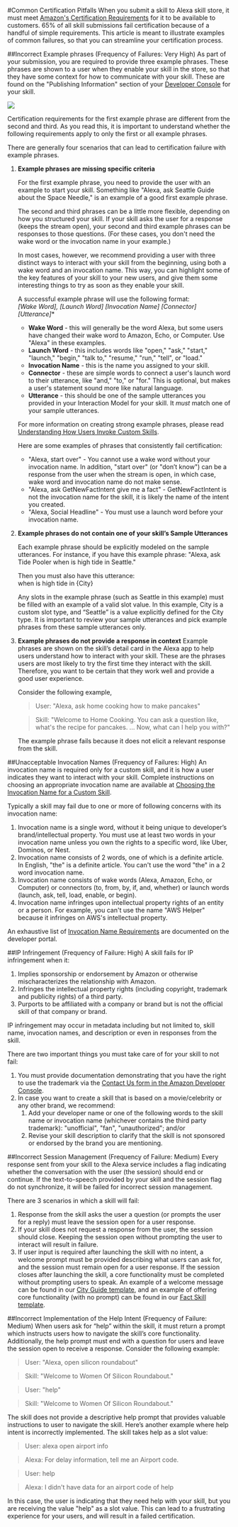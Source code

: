 #Common Certification Pitfalls
When you submit a skill to Alexa skill store, it must meet [Amazon's Certification Requirements](https://developer.amazon.com/public/solutions/alexa/alexa-skills-kit/docs/alexa-skills-kit-submission-checklist) for it to be available to customers. 65% of all skill submissions fail certification because of a handful of simple requirements. This article is meant to illustrate examples of common failures, so that you can streamline your certification process.

##Incorrect Example phrases (Frequency of Failures: Very High)
As part of your submission, you are required to provide three example phrases.  These phrases are shown to a user when they enable your skill in the store, so that they have some context for how to communicate with your skill.  These are found on the "Publishing Information" section of your [Developer Console](https://developer.amazon.com/edw/home.html#/skills/list) for your skill.

![](https://m.media-amazon.com/images/G/01/mobile-apps/dex/alexa/alexa-skills-skit/blog/common_pitfalls/example_phrases._TTH_.png)


Certification requirements for the first example phrase are different from the second and third. As you read this, it is important to understand whether the following requirements apply to only the first or all example phrases.

There are generally four scenarios that can lead to certification failure with example phrases.

1.  **Example phrases are missing specific criteria**

    For the first example phrase, you need to provide the user with an example to start your skill.  Something like "Alexa, ask Seattle Guide about the Space Needle," is an example of a good first example phrase.

    The second and third phrases can be a little more flexible, depending on how you structured your skill.  If your skill asks the user for a response (keeps the stream open), your second and third example phrases can be responses to those questions. (For these cases, you don't need the wake word or the invocation name in your example.)
    
    In most cases, however, we recommend providing a user with three distinct ways to interact with your skill from the beginning, using both a wake word and an invocation name.  This way, you can highlight some of the key features of your skill to your new users, and give them some interesting things to try as soon as they enable your skill.

    A successful example phrase will use the following format:</br>
    **[Wake Word], [Launch Word] [Invocation Name] [Connector*] [Utterance]**

    * **Wake Word** - this will generally be the word Alexa, but some users have changed their wake word to Amazon, Echo, or Computer.  Use "Alexa" in these examples.
    * **Launch Word** - this includes words like "open," "ask," "start," "launch," "begin," "talk to," "resume," "run," "tell", or "load."
    * **Invocation Name** - this is the name you assigned to your skill.
    * **Connector** - these are simple words to connect a user's launch word to their utterance, like "and," "to," or "for."  This is optional, but makes a user's statement sound more like natural language.
    * **Utterance** - this should be one of the sample utterances you provided in your Interaction Model for your skill.  It *must* match one of your sample utterances.

    For more information on creating strong example phrases, please read [Understanding How Users Invoke Custom Skills](https://developer.amazon.com/public/solutions/alexa/alexa-skills-kit/docs/supported-phrases-to-begin-a-conversation).

    Here are some examples of phrases that consistently fail certification:
    *  "Alexa, start over" - You cannot use a wake word without your invocation name. In addition, "start over" (or "don’t know") can be a response from the user when the stream is open, in which case, wake word and invocation name do not make sense.
    *  "Alexa, ask GetNewFactIntent give me a fact" - GetNewFactIntent is not the invocation name for the skill, it is likely the name of the intent you created.
    *  "Alexa, Social Headline" - You must use a launch word before your invocation name.

2.  **Example phrases do not contain one of your skill’s Sample Utterances**

    Each example phrase should be explicitly modeled on the sample utterances. For instance, if you have this example phrase:
        "Alexa, ask Tide Pooler when is high tide in Seattle."

    Then you must also have this utterance:  
        <Intent Name> when is high tide in {City}

    Any slots in the example phrase (such as Seattle in this example) must be filled with an example of a valid slot value. In this example, City is a custom slot type, and “Seattle” is a value explicitly defined for the City type.  It is important to review your sample utterances and pick example phrases from these sample utterances only.
    
3.  **Example phrases do not provide a response in context**
    Example phrases are shown on the skill’s detail card in the Alexa app to help users understand how to interact with your skill. These are the phrases users are most likely to try the first time they interact with the skill. Therefore, you want to be certain that they work well and provide a good user experience.

    Consider the following example,
    > User: "Alexa, ask home cooking how to make pancakes"

    > Skill: "Welcome to Home Cooking. You can ask a question like, what's the recipe for pancakes. ... Now, what can I help you with?"
    
    The example phrase fails because it does not elicit a relevant response from the skill.

##Unacceptable Invocation Names (Frequency of Failures: High)
An invocation name is required only for a custom skill, and it is how a user indicates they want to interact with your skill. Complete instructions on choosing an appropriate invocation name are available at [Choosing the Invocation Name for a Custom Skill](https://developer.amazon.com/public/solutions/alexa/alexa-skills-kit/docs/choosing-the-invocation-name-for-an-alexa-skill).

Typically a skill may fail due to one or more of following concerns with its invocation name:

1.  Invocation name is a single word, without it being unique to developer’s brand/intellectual property.  You must use at least two words in your invocation name unless you own the rights to a specific word, like Uber, Dominos, or Nest.
2.  Invocation name consists of 2 words, one of which is a definite article.  In English, "the" is a definite article.  You can't use the word "the" in a 2 word invocation name.
3.  Invocation name consists of wake words (Alexa, Amazon, Echo, or Computer) or connectors (to, from, by, if, and, whether) or launch words (launch, ask, tell, load, enable, or begin).
4.  Invocation name infringes upon intellectual property rights of an entity or a person.  For example, you can't use the name "AWS Helper" because it infringes on AWS's intellectual property.

An exhaustive list of [Invocation Name Requirements](https://developer.amazon.com/public/solutions/alexa/alexa-skills-kit/docs/choosing-the-invocation-name-for-an-alexa-skill#invocation-name-requirements) are documented on the developer portal. 

##IP Infringement (Frequency of Failure: High)
A skill fails for IP infringement when it:

1.  Implies sponsorship or endorsement by Amazon or otherwise mischaracterizes the relationship with Amazon.
2.  Infringes the intellectual property rights (including copyright, trademark and publicity rights) of a third party.
3.  Purports to be affiliated with a company or brand but is not the official skill of that company or brand.

IP infringement may occur in metadata including but not limited to, skill name, invocation names, and description or even in responses from the skill.

There are two important things you must take care of for your skill to not fail:

1.  You must provide documentation demonstrating that you have the right to use the trademark via the [Contact Us form in the Amazon Developer Console](https://developer.amazon.com/public/support/contact/contact-us).
2. In case you want to create a skill that is based on a movie/celebrity or any other brand, we recommend:
    1.  Add your developer name or one of the following words to the skill name or invocation name (whichever contains the third party trademark): "unofficial", "fan", "unauthorized"; and/or
    2.  Revise your skill description to clarify that the skill is not sponsored or endorsed by the brand you are mentioning.

##Incorrect Session Management (Frequency of Failure: Medium)
Every response sent from your skill to the Alexa service includes a flag indicating whether the conversation with the user (the session) should end or continue. If the text-to-speech provided by your skill and the session flag do not synchronize, it will be failed for incorrect session management.

There are 3 scenarios in which a skill will fail:

1.  Response from the skill asks the user a question (or prompts the user for a reply) must leave the session open for a user response.
2.  If your skill does not request a response from the user, the session should close.  Keeping the session open without prompting the user to interact will result in failure.
3.  If user input is required after launching the skill with no intent, a welcome prompt must be provided describing what users can ask for, and the session must remain open for a user response. If the session closes after launching the skill, a core functionality must be completed without prompting users to speak.  An example of a welcome message can be found in our [City Guide template](https://github.com/alexa/skill-sample-nodejs-city-guide), and an example of offering core functionality (with no prompt) can be found in our [Fact Skill template](https://github.com/alexa/skill-sample-nodejs-fact).

##Incorrect Implementation of the Help Intent (Frequency of Failure: Medium)
When users ask for “help” within the skill, it must return a prompt which instructs users how to navigate the skill’s core functionality. Additionally, the help prompt must end with a question for users and leave the session open to receive a response. Consider the following example:
> User: "Alexa, open silicon roundabout" 

> Skill: "Welcome to Women Of Silicon Roundabout."

>User: "help" 

>Skill: "Welcome to Women Of Silicon Roundabout."

The skill does not provide a descriptive help prompt that provides valuable instructions to user to navigate the skill. Here’s another example where help intent is incorrectly implemented. The skill takes help as a slot value:

>User: alexa open airport info 

>Alexa: For delay information, tell me an Airport code. 

>User: help 

>Alexa: I didn't have data for an airport code of help

In this case, the user is indicating that they need help with your skill, but you are receiving the value "help" as a slot value.  This can lead to a frustrating experience for your users, and will result in a failed certification.
